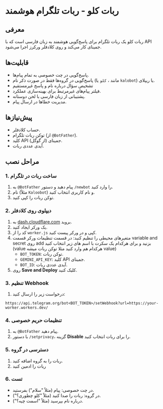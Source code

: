 # ربات کلو - ربات تلگرام هوشمند

## معرفی
ربات کلو یک ربات تلگرام برای پاسخ‌گویی هوشمند به زبان فارسی است که با API جمینای کار می‌کند و روی کلادفلر ورکرز اجرا می‌شود.

## قابلیت‌ها
- پاسخ‌گویی در چت خصوصی به تمام پیام‌ها.
- پاسخ‌گویی در گروه‌ها فقط در صورت ذکر نام (مانند ، `کلو` یا `kalobot`) یا ریپلای.
- تشخیص سؤال درباره نام و پاسخ غیرمستقیم
- فیلتر پیام‌های غیرمرتبط برای بهینه‌سازی عملکرد.
- پشتیبانی از زبان فارسی با لحن دوستانه.
- مدیریت خطاها در ارسال پیام.

## پیش‌نیازها
- حساب کلادفلر.
- توکن ربات تلگرام (از `@BotFather`).
- کلید API جمینای (از گوگل).
- آیدی عددی ربات.

## مراحل نصب
### 1. ساخت ربات در تلگرام
1. به `@BotFather` پیام دهید و دستور `/newbot` را وارد کنید.
2. نام (مثلاً `Kaloobot`) و نام کاربری انتخاب کنید.
3. توکن ربات را کپی کنید.

### 2. دیپلوی روی کلادفلر
1. به [dash.cloudflare.com](https://dash.cloudflare.com/) بروید.
2. یک ورکر ایجاد کنید.
3. کد را از `worker.js` کپی و در ورکر پیست کنید.
4. متغیرهای محیطی را تنظیم کنید:
در قسمت تنظیمات ورکر قسمت variable and secret روی add بزنید و برای هرکدام یک سکرت با اسم های زیر انتخاب کنید (value هرکدام هم وارد کنید مثلا توکن ربات میشه value)
   - `BOT_TOKEN`: توکن ربات.
   - `GEMINI_API_KEY`: کلید API جمینای.
   - `BOT_ID`: آیدی عددی ربات.
6. روی **Save and Deploy** کلیک کنید.

### 3. تنظیم Webhook
1. درخواست زیر را ارسال کنید:

```https://api.telegram.org/bot<BOT_TOKEN>/setWebhook?url=https://your-worker.workers.dev/```

### 4. تنظیمات حریم خصوصی
1. به `@BotFather` پیام دهید.
2. با دستور `/setprivacy`، گزینه **Disable** را برای ربات انتخاب کنید.

### 5. دسترسی در گروه
1. ربات را به گروه اضافه کنید.
2. ربات را ادمین کنید

### 6. تست
- در چت خصوصی: پیام (مثلاً "سلام") بفرستید.
- در گروه: ربات را صدا کنید (مثلاً "کلو چطوری؟").
- درباره نام بپرسید (مثلاً "اسمت چیه؟").

